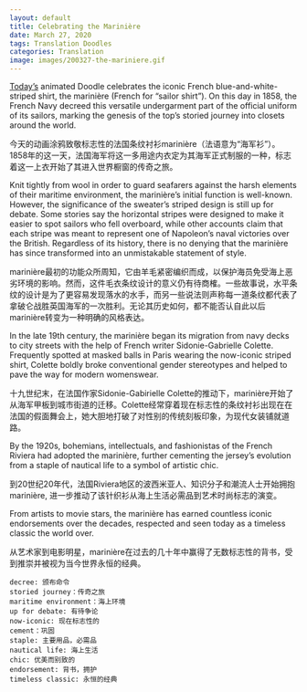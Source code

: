 ```yaml
---
layout: default
title: Celebrating the Marinière
date: March 27, 2020
tags: Translation Doodles
categories: Translation
image: images/200327-the-mariniere.gif
---
```


[Today’s](https://google.com/doodles/celebrating-the-mariniere) animated Doodle celebrates the iconic French blue-and-white-striped shirt, the marinière (French for “sailor shirt”). On this day in 1858, the French Navy decreed this versatile undergarment part of the official uniform of its sailors, marking the genesis of the top’s storied journey into closets around the world.

今天的动画涂鸦致敬标志性的法国条纹衬衫marinière（法语意为“海军衫”）。1858年的这一天，法国海军将这一多用途内衣定为其海军正式制服的一种，标志着这一上衣开始了其进入世界橱窗的传奇之旅。

Knit tightly from wool in order to guard seafarers against the harsh elements of their maritime environment, the marinière’s initial function is well-known. However, the significance of the sweater’s striped design is still up for debate. Some stories say the horizontal stripes were designed to make it easier to spot sailors who fell overboard, while other accounts claim that each stripe was meant to represent one of Napoleon’s naval victories over the British. Regardless of its history, there is no denying that the marinière has since transformed into an unmistakable statement of style.

marinière最初的功能众所周知，它由羊毛紧密编织而成，以保护海员免受海上恶劣环境的影响。然而，这件毛衣条纹设计的意义仍有待商榷。一些故事说，水平条纹的设计是为了更容易发现落水的水手，而另一些说法则声称每一道条纹都代表了拿破仑战胜英国海军的一次胜利。无论其历史如何，都不能否认自此以后marinière转变为一种明确的风格表达。

In the late 19th century, the marinière began its migration from navy decks to city streets with the help of French writer Sidonie-Gabrielle Colette. Frequently spotted at masked balls in Paris wearing the now-iconic striped shirt, Colette boldly broke conventional gender stereotypes and helped to pave the way for modern womenswear.

十九世纪末，在法国作家Sidonie-Gabirielle Colette的推动下，marinière开始了从海军甲板到城市街道的迁移。Colette经常穿着现在标志性的条纹衬衫出现在在法国的假面舞会上，她大胆地打破了对性别的传统刻板印象，为现代女装铺就道路。

By the 1920s, bohemians, intellectuals, and fashionistas of the French Riviera had adopted the marinière, further cementing the jersey’s evolution from a staple of nautical life to a symbol of artistic chic.

到20世纪20年代，法国Riviera地区的波西米亚人、知识分子和潮流人士开始拥抱marinière, 进一步推动了该针织衫从海上生活必需品到艺术时尚标志的演变。

From artists to movie stars, the marinière has earned countless iconic endorsements over the decades, respected and seen today as a timeless classic the world over.

从艺术家到电影明星，marinière在过去的几十年中赢得了无数标志性的背书，受到推崇并被视为当今世界永恒的经典。

```text
decree: 颁布命令
storied journey：传奇之旅
maritime environment：海上环境
up for debate: 有待争论
now-iconic: 现在标志性的
cement：巩固
staple: 主要用品，必需品
nautical life: 海上生活
chic: 优美而别致的
endorsement: 背书，拥护
timeless classic: 永恒的经典
```